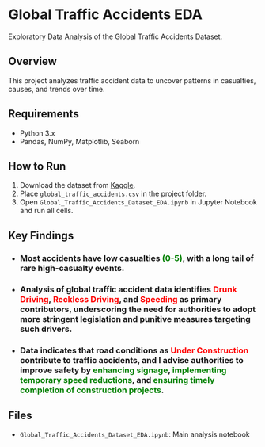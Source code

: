# Global Traffic Accidents EDA
Exploratory Data Analysis of the Global Traffic Accidents Dataset.

## Overview
This project analyzes traffic accident data to uncover patterns in casualties, causes, and trends over time.

## Requirements
- Python 3.x
- Pandas, NumPy, Matplotlib, Seaborn

## How to Run
1. Download the dataset from [Kaggle](https://www.kaggle.com/datasets/adilshamim8/global-traffic-accidents-dataset).
2. Place `global_traffic_accidents.csv` in the project folder.
3. Open `Global_Traffic_Accidents_Dataset_EDA.ipynb` in Jupyter Notebook and run all cells.

## Key Findings
- ### Most accidents have low casualties <span style='color:green'>(0-5)</span>, with a long tail of rare high-casualty events. 
- ### Analysis of global traffic accident data identifies <span style='color:red'>Drunk Driving</span>, <span style='color:red'>Reckless Driving</span>, and <span style='color:red'>Speeding</span> as primary contributors, underscoring the need for authorities to adopt more stringent legislation and punitive measures targeting such drivers.
- ### Data indicates that road conditions as <span style='color:red'>Under Construction</span> contribute to traffic accidents, and I advise authorities to improve safety by <span style='color:green'>enhancing signage</span>, <span style='color:green'>implementing temporary speed reductions</span>, and <span style='color:green'>ensuring timely completion of construction projects</span>.

## Files
- `Global_Traffic_Accidents_Dataset_EDA.ipynb`: Main analysis notebook
